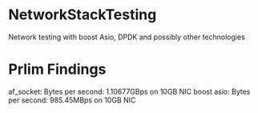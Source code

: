 # NetworkStackTesting
Network testing with boost Asio, DPDK and possibly other technologies

# Prlim Findings
af_socket: Bytes per second: 1.10677GBps on 10GB NIC
boost asio: Bytes per second: 985.45MBps on 10GB NIC